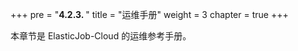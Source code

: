 +++ pre = "<b>4.2.3. </b>"
title = "运维手册"
weight = 3 chapter = true +++

本章节是 ElasticJob-Cloud 的运维参考手册。
